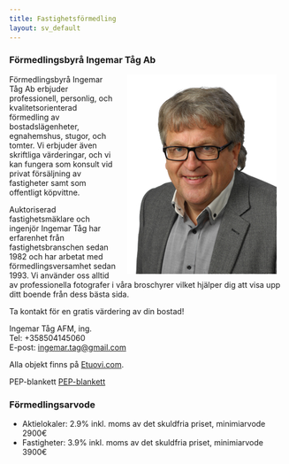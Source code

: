 ```yaml
---
title: Fastighetsförmedling
layout: sv_default
---
```

### Förmedlingsbyrå Ingemar Tåg Ab

<img src="/assets/pictures/ingemartag.jpg" align="right" hspace="20">Förmedlingsbyrå Ingemar Tåg Ab erbjuder professionell, personlig, och kvalitetsorienterad förmedling av bostadslägenheter, egnahemshus, stugor, och tomter. Vi erbjuder även skriftliga värderingar, och vi kan fungera som konsult vid privat försäljning av fastigheter samt som offentligt köpvittne.

Auktoriserad fastighetsmäklare och ingenjör Ingemar Tåg har erfarenhet från fastighetsbranschen sedan 1982 och har arbetat med förmedlingsversamhet sedan 1993. Vi använder oss alltid av professionella fotografer i våra broschyrer vilket hjälper dig att visa upp ditt boende från dess bästa sida.

Ta kontakt för en gratis värdering av din bostad!

Ingemar Tåg AFM, ing.<br>
Tel: +358504145060<br>
E-post: ingemar.tag@gmail.com<br>

Alla objekt finns på [Etuovi.com](https://www.etuovi.com/yritys/746/formedlingsbyra-valitystoimisto-ingemar-tag-ab-oy).

PEP-blankett
[PEP-blankett](/assets/pdfs/pep_lomake.pdf) 

### Förmedlingsarvode
* Aktielokaler: 2.9% inkl. moms av det skuldfria priset, minimiarvode 2900€
* Fastigheter: 3.9% inkl. moms av det skuldfria priset, minimiarvode 3900€